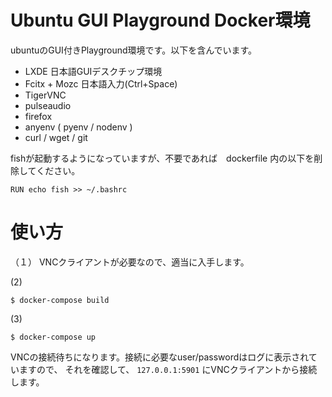 # Ubuntu GUI Playground Docker環境

ubuntuのGUI付きPlayground環境です。以下を含んでいます。

* LXDE 日本語GUIデスクチップ環境
* Fcitx + Mozc 日本語入力(Ctrl+Space)
* TigerVNC
* pulseaudio
* firefox
* anyenv ( pyenv / nodenv )
* curl / wget / git

fishが起動するようになっていますが、不要であれば　dockerfile 内の以下を削除してください。

```
RUN echo fish >> ~/.bashrc
```


# 使い方

（１） VNCクライアントが必要なので、適当に入手します。

(2) 
```
$ docker-compose build
```

(3)
```
$ docker-compose up
```
VNCの接続待ちになります。接続に必要なuser/passwordはログに表示されていますので、
それを確認して、 `127.0.0.1:5901` にVNCクライアントから接続します。



